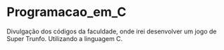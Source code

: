 # Programacao_em_C
Divulgação dos códigos da faculdade, onde irei desenvolver um jogo de Super Trunfo. Utilizando a linguagem C.
